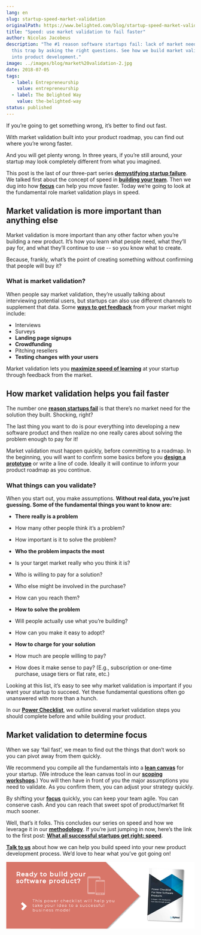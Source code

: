 ```yaml
---
lang: en
slug: startup-speed-market-validation
originalPath: https://www.belighted.com/blog/startup-speed-market-validation
title: "Speed: use market validation to fail faster"
author: Nicolas Jacobeus
description: "The #1 reason software startups fail: lack of market need. Avoid
  this trap by asking the right questions. See how we build market validation
  into product development."
image: ../images/blog/market%20validation-2.jpg
date: 2018-07-05
tags:
  - label: Entrepreneurship
    value: entrepreneurship
  - label: The Belighted Way
    value: the-belighted-way
status: published
---
```

If you’re going to get something wrong, it’s better to find out fast.

With market validation built into your product roadmap, you can find out where you’re wrong faster.

And you will get plenty wrong. In three years, if you’re still around, your startup may look completely different from what you imagined.

This post is the last of our three-part series **[demystifying startup failure](https://www.belighted.com/blog/successful-startups-speed)**. We talked first about the concept of speed in **[building your team](https://www.belighted.com/blog/startup-speed-talent)**. Then we dug into how **[focus](https://www.belighted.com/blog/startup-speed-focus)** can help you move faster. Today we’re going to look at the fundamental role market validation plays in speed.

Market validation is more important than anything else
------------------------------------------------------

Market validation is more important than any other factor when you’re building a new product. It’s how you learn what people need, what they’ll pay for, and what they’ll continue to use -- so you know what to create.

Because, frankly, what’s the point of creating something without confirming that people will buy it?

### What is market validation?

When people say market validation, they’re usually talking about interviewing potential users, but startups can also use different channels to supplement that data. Some **[ways to get feedback](https://getproductmarketfit.com/how-to-select-test-to-get-market-validation-for-new-product-or-business-idea/)** from your market might include:

*   Interviews
*   Surveys
*   **Landing page signups**
*   **Crowdfunding**
*   Pitching resellers
*   **Testing changes with your users**

Market validation lets you **[maximize speed of learning](https://hbr.org/2010/02/how-much-process-is-too-much)** at your startup through feedback from the market.

How market validation helps you fail faster
-------------------------------------------

The number one **[reason startups fail](https://www.cbinsights.com/research/startup-failure-reasons-top/)** is that there’s no market need for the solution they built. Shocking, right?

The last thing you want to do is pour everything into developing a new software product and then realize no one really cares about solving the problem enough to pay for it!

Market validation must happen quickly, before committing to a roadmap. In the beginning, you will want to confirm some basics before you **[design a prototype](https://www.belighted.com/design-sprint)** or write a line of code. Ideally it will continue to inform your product roadmap as you continue.

### What things can you validate?

When you start out, you make assumptions. **Without real data, you’re just guessing. Some of the fundamental things you want to know are:**

*   **There really is a problem**

*   How many other people think it’s a problem?
*   How important is it to solve the problem?

*   **Who the problem impacts the most**

*   Is your target market really who you think it is?
*   Who is willing to pay for a solution?
*   Who else might be involved in the purchase?
*   How can you reach them?

*   **How to solve the problem**

*   Will people actually use what you’re building?
*   How can you make it easy to adopt?

*   **How to charge for your solution**

*   How much are people willing to pay?
*   How does it make sense to pay? (E.g., subscription or one-time purchase, usage tiers or flat rate, etc.)

Looking at this list, it’s easy to see why market validation is important if you want your startup to succeed. Yet these fundamental questions often go unanswered with more than a hunch.

In our **[Power Checklist](https://www.belighted.com/blog/ultimate-checklist-developing-new-software-product)**, we outline several market validation steps you should complete before and while building your product.

Market validation to determine focus
------------------------------------

When we say ‘fail fast’, we mean to find out the things that don’t work so you can pivot away from them quickly.

We recommend you compile all the fundamentals into a **[lean canvas](https://www.belighted.com/blog/6-reasons-a-lean-canvas-needs-to-be-part-of-your-product-development-process)** for your startup. (We introduce the lean canvas tool in our **[scoping workshops](https://www.belighted.com/scoping-workshop)**.) You will then have in front of you the major assumptions you need to validate. As you confirm them, you can adjust your strategy quickly.

By shifting your **[focus](https://www.belighted.com/blog/startup-speed-focus)** quickly, you can keep your team agile. You can conserve cash. And you can reach that sweet spot of product/market fit much sooner.

Well, that’s it folks. This concludes our series on speed and how we leverage it in our **[methodology](https://www.belighted.com/blog/product-development-methodology)**. If you’re just jumping in now, here’s the link to the first post: **[What all successful startups get right: speed](https://www.belighted.com/blog/successful-startups-speed)**.

**[Talk to us](https://www.belighted.com/contact)** about how we can help you build speed into your new product development process. We’d love to hear what you’ve got going on!  
  
[![New Call-to-action](/content/images/legacy/UPTtKvQU_5rjKfQJ1Qjwk.png)](https://cta-redirect.hubspot.com/cta/redirect/1684659/fb3606cc-cc1b-47d0-ae85-2c9f69837fe2)